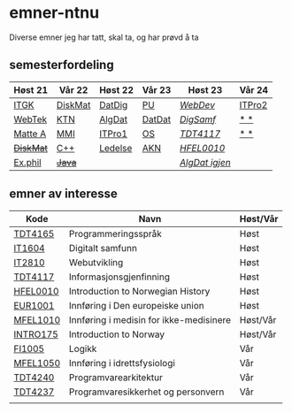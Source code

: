 # emner-ntnu

Diverse emner jeg har tatt, skal ta, og har prøvd å ta

## semesterfordeling

| Høst 21                         | Vår 22                    | Høst 22                    | Vår 23                   | Høst 23         | Vår 24         |
| ------------------------------- | ------------------------- | -------------------------- | ------------------------ | --------------- | -------------- |
| [ITGK](TDT4109-ITGK/)           | [DiskMat](MA0301-DiskMat) | [DatDig](TDT4160-DatDig)   | [PU](TDT4145-PU)         | [*WebDev*]()    | [ITPro2]()     |
| [WebTek](IT2805-Webtek/)        | [KTN](TTM4100-KTN)        | [AlgDat](TDT4120-AlgDat)   | [DatDat](TDT4145-DatDat) | [*DigSamf*]()   | [* *]()        |
| [Matte A](MA0001-MatteA/)       | [MMI](TDT4180-MMI)        | [ITPro1](IT1901-ITPro1)    | [OS](TDT4186-OS)         | [*TDT4117*]()   | [* *]()        |
| [~~DiskMat~~](TMA4140-DiskMat/) | [C++](TDT4102-C++)        | [Ledelse](ØKO1001-Ledelse) | [AKN](TTM4135-AKN)       | [*HFEL0010*]()  |                |
| [Ex.phil](EXPH0300-ExPhil/)     | [~~Java~~](TDT4100-Java)  |                            |                          | [*AlgDat igjen*](TDT4120-AlgDat)||

## emner av interesse

| Kode                                                  | Navn                                  | Høst/Vår |
| ----------------------------------------------------- | ------------------------------------- | -------- |
| [TDT4165](https://www.ntnu.no/studier/emner/TDT4165/) | Programmeringsspråk                   | Høst     |
| [IT1604](https://www.ntnu.no/studier/emner/IT1604/)   | Digitalt samfunn                      | Høst     |
| [IT2810](https://www.ntnu.no/studier/emner/IT2810)    | Webutvikling                          | Høst     |
| [TDT4117](https://www.ntnu.no/studier/emner/TDT4117/) | Informasjonsgjenfinning               | Høst     |
| [HFEL0010](http://www.ntnu.no/studier/emner/HFEL0010/)| Introduction to Norwegian History     | Høst     |
| [EUR1001](https://www.ntnu.no/studier/emner/EUR1001/) | Innføring i Den europeiske union      | Høst     |
| [MFEL1010](http://www.ntnu.no/studier/emner/MFEL1010/)| Innføring i medisin for ikke-medisinere| Høst/Vår|
| [INTRO175](http://www.ntnu.no/studier/emner/INTRO175/)| Introduction to Norway                | Høst/Vår |
| [FI1005](https://www.ntnu.no/studier/emner/FI1005/)   | Logikk                                | Vår      |
| [MFEL1050](http://www.ntnu.no/studier/emner/MFEL1050/)| Innføring i idrettsfysiologi          | Vår      |
| [TDT4240](https://www.ntnu.no/studier/emner/TDT4240/) | Programvarearkitektur                 | Vår      |
| [TDT4237](https://www.ntnu.no/studier/emner/TDT4237/) | Programvaresikkerhet og personvern    | Vår      |
|                                                       |                                       |          |
